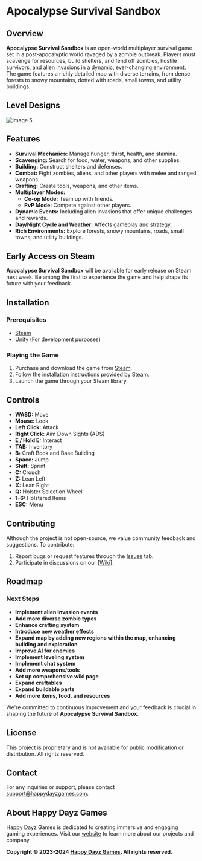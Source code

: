 # Apocalypse Survival Sandbox

## Overview

**Apocalypse Survival Sandbox** is an open-world multiplayer survival game set in a post-apocalyptic world ravaged by a zombie outbreak. Players must scavenge for resources, build shelters, and fend off zombies, hostile survivors, and alien invasions in a dynamic, ever-changing environment. The game features a richly detailed map with diverse terrains, from dense forests to snowy mountains, dotted with roads, small towns, and utility buildings.

## Level Designs

![Image 5](https://assetstorev1-prd-cdn.unity3d.com/package-screenshot/66da25b3-e196-4047-aa35-96c0ed42c643.webp)

## Features

- **Survival Mechanics:** Manage hunger, thirst, health, and stamina.
- **Scavenging:** Search for food, water, weapons, and other supplies.
- **Building:** Construct shelters and defenses.
- **Combat:** Fight zombies, aliens, and other players with melee and ranged weapons.
- **Crafting:** Create tools, weapons, and other items.
- **Multiplayer Modes:**
  - **Co-op Mode:** Team up with friends.
  - **PvP Mode:** Compete against other players.
- **Dynamic Events:** Including alien invasions that offer unique challenges and rewards.
- **Day/Night Cycle and Weather:** Affects gameplay and strategy.
- **Rich Environments:** Explore forests, snowy mountains, roads, small towns, and utility buildings.

## Early Access on Steam

**Apocalypse Survival Sandbox** will be available for early release on Steam next week. Be among the first to experience the game and help shape its future with your feedback.

## Installation

### Prerequisites

- [Steam](https://store.steampowered.com/)
- [Unity](https://unity.com/) (For development purposes)

### Playing the Game

1. Purchase and download the game from [Steam](https://store.steampowered.com/).
2. Follow the installation instructions provided by Steam.
3. Launch the game through your Steam library.

## Controls

- **WASD:** Move
- **Mouse:** Look
- **Left Click:** Attack
- **Right Click:** Aim Down Sights (ADS)
- **E / Hold E:** Interact
- **TAB:** Inventory
- **B:** Craft Book and Base Building
- **Space:** Jump
- **Shift:** Sprint
- **C:** Crouch
- **Z:** Lean Left
- **X:** Lean Right
- **Q:** Holster Selection Wheel
- **1-6:** Holstered Items
- **ESC:** Menu

## Contributing

Although the project is not open-source, we value community feedback and suggestions. To contribute:

1. Report bugs or request features through the [Issues](https://github.com/Kearinl/-A.S.S-Apocalypse-Survival-Sandbox/issues) tab.
2. Participate in discussions on our [[Wiki]](https://github.com/Kearinl/A.S.S-Apocalypse-Survival-Sandbox/wiki/Apocalypse-Survival-Sandbox-Wiki).

## Roadmap

### Next Steps

- **Implement alien invasion events**
- **Add more diverse zombie types**
- **Enhance crafting system**
- **Introduce new weather effects**
- **Expand map by adding new regions within the map, enhancing building and exploration**
- **Improve AI for enemies**
- **Implement leveling system**
- **Implement chat system**
- **Add more weapons/tools**
- **Set up comprehensive wiki page**
- **Expand craftables**
- **Expand buildable parts**
- **Add more items, food, and resources**

We're committed to continuous improvement and your feedback is crucial in shaping the future of **Apocalypse Survival Sandbox**.

## License

This project is proprietary and is not available for public modification or distribution. All rights reserved.

## Contact

For any inquiries or support, please contact [support@happydayzgames.com](mailto:support@happydayzgames.com).

## About Happy Dayz Games

Happy Dayz Games is dedicated to creating immersive and engaging gaming experiences. Visit our [website](http://www.happydayzgames.com) to learn more about our projects and company.

**Copyright © 2023-2024 [Happy Dayz Games](https://happydayzgames.com/). All rights reserved.**
